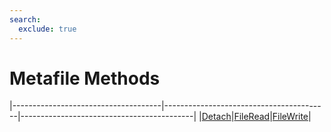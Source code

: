 ```yaml
---
search:
  exclude: true
---
```


<h1 class="heading"><span class="name">Metafile Methods</span></h1>

|-------------------------------------|-----------------------------------------|-------------------------------------------|
|[Detach](../methodorevents/detach.md)|[FileRead](../methodorevents/fileread.md)|[FileWrite](../methodorevents/filewrite.md)|
